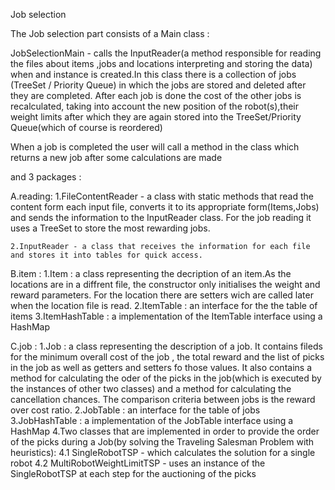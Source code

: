Job selection

The Job selection part consists of a Main class :

JobSelectionMain - calls the InputReader(a method responsible for reading the files about items ,jobs and locations 
                interpreting and storing the data) when and instance is created.In this class there is a collection of jobs
                (TreeSet / Priority Queue) in which the jobs are stored and deleted after they are completed.
                After each job is done the cost of the other jobs is recalculated,
                taking into account the new position of the robot(s),their weight limits
                after which they are again stored into the TreeSet/Priority Queue(which of course is reordered)

When a job is completed the user will call a method in the class which returns a new job after some calculations are made

and 3 packages :

A.reading:
    1.FileContentReader - a class with static methods that read the content form each input file,
                        converts it to its appropriate form(Items,Jobs) and sends the information to the InputReader class.
                        For the job reading it uses a TreeSet to store the most rewarding jobs.

    2.InputReader - a class that receives the information for each file and stores it into tables for quick access.
    
B.item :
        1.Item : a class representing the decription of an item.As the locations are in a diffrent file,
                the constructor only initialises the weight and reward parameters.
                For the location there are setters wich are called later when the location file is read.
        2.ItemTable : an interface for the the table of items
        3.ItemHashTable : a implementation of the ItemTable interface using a HashMap
    
C.job :
        1.Job : a class representing the description of a job.
            It contains fileds for the minimum overall cost of the job , the total reward and the list of picks in the job  as well as getters and setters fo those values. It also contains a method for calculating the oder of the picks in the job(which is executed by the instances of other two classes) 
                and a method for calculating the cancellation chances.
                The comparison criteria between jobs is the reward over cost ratio.
        2.JobTable : an interface for the table of jobs
        3.JobHashTable : a implementation of the JobTable interface using a HashMap
        4.Two classes that are implemented in order to provide the order of the picks during a Job(by solving the Traveling Salesman Problem with heuristics):
            4.1 SingleRobotTSP - which calculates the solution for a single robot
            4.2 MultiRobotWeightLimitTSP - uses an instance of the SingleRobotTSP at each step for the auctioning of the picks
